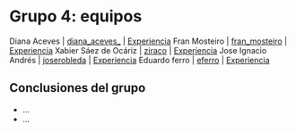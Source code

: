 # Grupo 4: equipos 

Diana Aceves | [diana_aceves_](https://twitter.com/diana_aceves_) | [Experiencia](http://ftt.programania.net/experiencias/24.html) 
Fran Mosteiro | [fran_mosteiro](https://twitter.com/fran_mosteiro) | [Experiencia](http://ftt.programania.net/experiencias/7.html) 
Xabier Sáez de Ocáriz | [ziraco](https://twitter.com/ziraco) | [Experiencia](http://ftt.programania.net/experiencias/19.html) 
Jose Ignacio Andrés | [joserobleda](https://twitter.com/joserobleda) | [Experiencia](http://ftt.programania.net/experiencias/34.html) 
Eduardo ferro | [eferro](https://twitter.com/eferro) | [Experiencia](http://ftt.programania.net/experiencias/38.html) 
 

## Conclusiones del grupo
- ...
- ...
